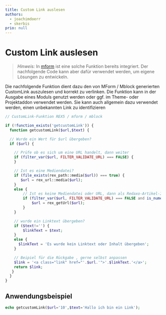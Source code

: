 ```yaml
---
title: Custom Link auslesen
authors:
  - joachimdoerr
  - skerbis
prio: null
---
```


# Custom Link auslesen

> _Hinweis:_ In [mform](https://github.com/FriendsOfREDAXO/mform/blob/8b3d9f4586cd6e94ccad2ca428f6243dbe47b05c/lib/classes/Utils/MFormOutputHelper.php#L30-L70) ist eine solche Funktion bereits integriert. Der nachfolgende Code kann aber dafür verwendet werden, um eigene Lösungen zu entwickeln.

Die nachfolgende Funktion dient dazu den von MForm / Mblock generierten CustomLink auszulesen und korrekt zu verlinken. Die Funktion kann in der Ausgabe eines Moduls genutzt werden oder ggf. im Theme- oder Projektaddon verwendet werden. Sie kann auch allgemein dazu verwendet werden, einen unbekannten Link zu identifizieren

```php
// CustomLink-Funktion REX5 / mform / mblock

if (!function_exists('getcustomLink')) {
  function getcustomLink($url,$text) {

  // Wurde ein Wert für $url übergeben?
  if ($url) {

    // Prüfe ob es sich um eine URL handelt, dann weiter
    if (filter_var($url, FILTER_VALIDATE_URL) === FALSE) {
    }

    // Ist es eine Mediendatei?
    if (file_exists(rex_path::media($url)) === true) {
       $url = rex_url::media($url);
    } 
    else {
        // Ist es keine Mediendatei oder URL, dann als Redaxo-Artikel-ID behandeln
        if (filter_var($url, FILTER_VALIDATE_URL) === FALSE and is_numeric($url)) {
            $url = rex_getUrl($url);
        }
    }

    // wurde ein Linktext übergeben?  
    if ($text!='') {
        $linkText = $text;
    }
    else {
      $linkText = 'Es wurde kein Linktext oder Inhalt übergeben';
    }

    // Beipiel für die Rückgabe , gerne selbst anpassen
    $link = '<a class="link" href="'.$url.'">'.$linkText.'</a>';
    return $link; 
   }
  }
}
```

## Anwendungsbeispiel

```php
echo getcustomLink($url='10',$text='Hallo ich bin ein Link');
```

